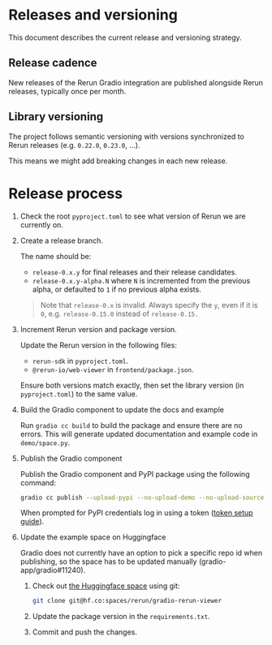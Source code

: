 # Releases and versioning

This document describes the current release and versioning strategy.

## Release cadence

New releases of the Rerun Gradio integration are published alongside Rerun releases, typically once per month.

## Library versioning

The project follows semantic versioning with versions synchronized to Rerun releases (e.g. `0.22.0`, `0.23.0`, ...).

This means we might add breaking changes in each new release.

# Release process

1. Check the root `pyproject.toml` to see what version of Rerun we are currently on.
2. Create a release branch.

    The name should be:

    - `release-0.x.y` for final releases and their release candidates.
    - `release-0.x.y-alpha.N` where `N` is incremented from the previous alpha, or defaulted to `1` if no previous alpha exists.

    > Note that `release-0.x` is invalid. Always specify the `y`, even if it is `0`, e.g. `release-0.15.0` instead of `release-0.15.`

3. Increment Rerun version and package version.

    Update the Rerun version in the following files:

    - `rerun-sdk` in `pyproject.toml`.
    - `@rerun-io/web-viewer` in `frontend/package.json`.

    Ensure both versions match exactly, then set the library version (in `pyproject.toml`) to the same value.

4. Build the Gradio component to update the docs and example

    Run `gradio cc build` to build the package and ensure there are no errors. This will generate updated documentation and example code in `demo/space.py`.

5. Publish the Gradio component

    Publish the Gradio component and PyPI package using the following command:

    ```sh
    gradio cc publish --upload-pypi --no-upload-demo --no-upload-source
    ```

    When prompted for PyPI credentials log in using a token ([token setup guide](https://pypi.org/help/#apitoken)).

6. Update the example space on Huggingface

    Gradio does not currently have an option to pick a specific repo id when publishing, so the space has to be updated manually (gradio-app/gradio#11240).

    1. Check out [the Huggingface space](https://huggingface.co/spaces/rerun/gradio-rerun-viewer) using git:

        ```sh
        git clone git@hf.co:spaces/rerun/gradio-rerun-viewer
        ```

    2. Update the package version in the `requirements.txt`.
    3. Commit and push the changes.
